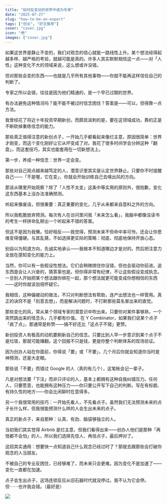 ```yaml
---
title: "如何在变动的世界中成为专家"
date: "2025-07-27"
slug: "how-to-be-an-expert"
tags: ["创业", "好文推荐"]
cover: "cover.jpg"
icon: "😎"
images: ["cover.jpg"]
---
```

如果这世界是静止不变的，我们对观念的信心就能一路线性上升。某个想法经得起越多样、越严格的考验，就越可能是真的。许多人其实默默相信这一点——对「人性」这种变化不大的领域来说，这么想或许没错。



但对那些会变的东西——也就是几乎所有其他事物——你就不能再这样信任自己的判断了。



专家之所以会错，往往是因为他们精通的，是一个早已过期的世界。



有办法避免这种情况吗？能不能不被过时信念困住？答案是——可以，但得靠一点方法。



我曾经花了将近十年投资早期新创，而颇具讽刺的是，要在这领域成功，靠的正是不断砍掉重练信念的能力。



那些真正值得注意的新创点子，一开始几乎都看起来像烂主意，原因很简单：世界才刚变，而这个变化刚好让它从坏变成了对。我花了很多时间学会分辨这种「翻盘」，而这套技巧，其实也能套用在一切新想法上。



第一步，养成一种信念：世界一定会变。



那些对自己观点越来越笃定的人，潜意识里其实是认定世界静止。只要你不时提醒自己——「不是喔，它在变」，你就会开始训练自己去嗅出风的方向。



那该从哪里开始观察？除了「人性不太变」这条中等实用的原则外，很抱歉，变化这东西基本上没办法准确预测。



听起来像废话，但很重要：真正重要的变化，几乎从来都来自意料之外的方向。



所以我乾脆放弃预测。每次有人在访问里问我「未来怎么看」，我脑中都像没读书的考生一样拼命乱掰出一个听起来不错的答案。



但这不是因为我懒。恰好相反——我觉得，预测未来不但命中率可怜，还会让你思维变得僵硬。与其乱猜，不如选择更实际的策略：彻底、彻底地保持开放心态。



别自以为知道方向，先诚实地承认——我根本不知道哪边才是对的。然后把注意力全放在感知变化的能力上。



当然，你可以有一些假设性想法。它们会稍微绑住你没错，但也会驱动你前进。追东西是会让人兴奋的，猜答案也是。但你得非常有纪律，不让这些假设变成执念。
一旦别人开始把某个想法跟你绑在一起，那个想法就更可能变成你想相信的东西——这时你就该加倍怀疑它。



我相信，这种偏被动的做法，不只对判断想法有帮助，连产出想法也一样管用。真正的诀窍不是「刻意去想」，而是解决问题时，不打断那些莫名冒出来的直觉。



那些变化的风，常从某个领域专家的潜意识中吹出来。只要你对某件事够熟，一个突然跳出来的怪念头，几乎都有价值。
在 Y Combinator，如果我们说某个点子「疯了点」，那通常是称赞——搞不好还比「这点子不错」更赞。



新创投资人有极高的动机要刷新自己的信念。只要比别人早一步意识到某个点子不是垃圾，那就可能赚翻。这个回报不只是钱，更是你整个判断体系的现场验证。



因为创办人站在你面前，你得说「要」或「不要」，几个月后你就会知道你当时是神预测，还是大走眼。



那些说「不要」而错过 Google 的人（真的有几个），这笔帐会记一辈子。



凡是对想法要「下注」而非只评论的人，基本上都拥有这种自我纠错压力。任何人，只要愿意，也能拥有这种压力——你只要公开写下自己的判断。写在有标题、有持久性的地方——你会比闲聊时在意得多。



另一个我很常用的技巧：一开始先看人，不先看点子。虽然我们无法预测未来的点子长什么样，但我很能预测什么样的人会生出未来的点子。



真正的新点子，来自那种：认真、有劲、脑袋够独立的人。



当初我们其实觉得 Airbnb 是烂主意，但我们看得出来——创办人他们是那种「再怪都不会怕」的人，所以我们选择先信人、再信点子，最后押对了。



这招其实通用：想要快一点知道自己什么观念已经过时了？那就去跟那些会打破你观念的人当朋友。



不被自己的专业反困住，已经够难了，而未来只会更难。因为变化不是加速了——变化一直都在加速。



点子会生出点子，这场连锁反应从旧石器时代就没停过。我不认为它会停。
但⋯⋯也许我会错。（最好是）




![](https://prod-files-secure.s3.us-west-2.amazonaws.com/112d0858-5090-4d34-a606-b75eb8d65fd2/46476355-9cf3-4e99-9b7a-3531bc426380/1000202064.png?X-Amz-Algorithm=AWS4-HMAC-SHA256&X-Amz-Content-Sha256=UNSIGNED-PAYLOAD&X-Amz-Credential=ASIAZI2LB466Y6JCD4LV%2F20250808%2Fus-west-2%2Fs3%2Faws4_request&X-Amz-Date=20250808T225022Z&X-Amz-Expires=3600&X-Amz-Security-Token=IQoJb3JpZ2luX2VjEHYaCXVzLXdlc3QtMiJHMEUCIQD7KPfH2rqSzbua7RP51GWND4M%2BghxFIIvfGRcKW%2B7kgAIgP1aryulSm3gadFM%2BV9B4M7euZMAYHg0cHhg6PSv8aTsqiAQIr%2F%2F%2F%2F%2F%2F%2F%2F%2F%2F%2FARAAGgw2Mzc0MjMxODM4MDUiDJ0yTUHtWnaQWFkz5yrcA6G0zl4QLDh3i4XqBvE03F5hASpvKp5JJK0sYGqyOeRrt%2B7ajLXNasWUisT4uSxEFRfTeGhlP6ZSsH1ZDFxbXQxOf%2F8lNcBs9UOHhv2Le%2BkpN1D2M1PLeCAx8m2fKpaF4TEhC7H27arPN0uYORp%2FjQkSrQWRdorqTbZBVBmtKB%2FiIrkwoR7XPtuGVkfqCSl8x0wKCzhmFAgvitmQdkQC05xk2J8E3WRoMC4nS3RoZL6VOE90Uc2%2BeIa20dIuoZH68h20XYYtL%2Fd%2F8SC%2FZHobFGhBgEGMJeA%2FWzniRFoOjPH%2FNMT%2Fnfr9LtiEGXQew80PY%2BsvphTpfFVfCdSwwMFD0qIlrXnsx5XD5BLXZIXF0SdI29yBJlYTv0wJajm2VGsJAds%2FQRKFJq%2FTouogSf4ifSF0VcFGbf5YHgUxpn8z%2FX7FDf9pN16aS5yEGnLKWvxGCPjPFkXcni%2BIhN9cz3KIu4WHXN3JmlhaHlub5M7ndf03atz8hT4PI2Rf8dSaKrwt8GJZ23chccQQNzTvJcmkmW4bWL2jdqIQkffn3PVtiQ0thgxK6%2FcYo%2FN35TZqPKctEwrDukvNlNOOiduRvVoB9RF9oB%2FN7Kzxm%2BBunc5Pg%2FVOFwt0xZQMTrgdHo9NMKPq2cQGOqUBdL1KAnd7AnRsEm12Xdi8Bnb9ppYKdwTodYQBREsctBccy7Sgef%2FfsQE4NqadZXQEgxUk5gugzbeT4oO6Mcvixcreh1tH%2BSjaheYGKfbIj11XB2SK4JHyZngtxr%2BZ4pTmLW0eHmjltNjMeqziet%2BuogyGMhgclfRwuX932bP61wa%2Bu1ME%2FdlWrgjdvfYvUN8Yzp54iAqWwdNIBfFP54QN9oZzIz7d&X-Amz-Signature=cb7f8a29bf44263c4f82b450f0f10fd96c7e456f7d6a68a6d82934c21e8fcdf3&X-Amz-SignedHeaders=host&x-amz-checksum-mode=ENABLED&x-id=GetObject)

